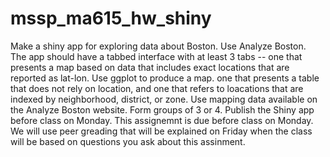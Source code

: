 # mssp_ma615_hw_shiny

Make a shiny app for exploring data about Boston.  Use Analyze Boston.
<br>
The app should have a tabbed interface with at least 3 tabs --
  one that presents a map based on data that includes exact locations that are reported as lat-lon.  Use ggplot to produce a map.
  one that presents a table that does not rely on location, and
  one that refers to loacations that are indexed by neighborhood, district, or zone.  Use mapping data available on the Analyze Boston website.
Form groups of 3 or 4.  Publish the Shiny app before class on Monday.
This assignemnt is due before class on Monday.  We will use peer greading that will be explained on Friday when the class will be based on questions you ask about this assinment.

